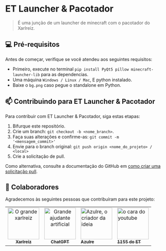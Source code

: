 # ET Launcher & Pacotador

> É uma junção de um launcher de minecraft com o pacotador do Xarlreiz.

## 💻 Pré-requisitos

Antes de começar, verifique se você atendeu aos seguintes requisitos:

- Primeiro, execute no terminal `pip install PyQt5 pillow minecraft-launcher-lib` para as dependencias.  
- Uma máquina `Windows / Linux / Mac`, E python instalado.
- Baixe o `bg.png` caso pegue o standalone em Python.

## 📫 Contribuindo para ET Launcher & Pacotador

Para contribuir com ET Launcher & Pacotador, siga estas etapas:

1. Bifurque este repositório.
2. Crie um branch: `git checkout -b <nome_branch>`.
3. Faça suas alterações e confirme-as: `git commit -m '<mensagem_commit>'`
4. Envie para o branch original: `git push origin <nome_do_projeto> / <local>`
5. Crie a solicitação de pull.

Como alternativa, consulte a documentação do GitHub em [como criar uma solicitação pull](https://help.github.com/en/github/collaborating-with-issues-and-pull-requests/creating-a-pull-request).

## 🤝 Colaboradores

Agradecemos às seguintes pessoas que contribuíram para este projeto:

<table>
  <tr>
    <td align="center">
      <a href="#" title="xarlreiz ">
        <img src="https://files.catbox.moe/o8tzr9.webp" width="100px;" alt="O grande xarlreiz "/><br>
        <sub>
          <b>Xarlreiz </b>
        </sub>
      </a>
    </td>
    <td align="center">
      <a href="#" title="ChatGPT">
        <img src="https://static.vecteezy.com/system/resources/previews/021/059/827/non_2x/chatgpt-logo-chat-gpt-icon-on-white-background-free-vector.jpg" width="100px;" alt="Grande ajudante artificial"/><br>
        <sub>
          <b>ChatGPT</b>
        </sub>
      </a>
    </td>
    <td align="Azulre">
      <a href="#" title="defina o título do link">
        <img src="https://files.catbox.moe/dpvqpn.webp" width="100px;" alt="Azulre, o criador da ideia"/><br>
        <sub>
          <b>Azulre</b>
          </sub>
      </a>
    </td>
    <td align="1155 do ET">
      <a href="#" title="defina o título do link">
        <img src="https://files.catbox.moe/529fqj.webp" width="100px;" alt="o cara do youtube"/><br>
        <sub>
          <b>1155 do ET</b>
        </sub>
      </a>
    </td>
  </tr>
</table>


